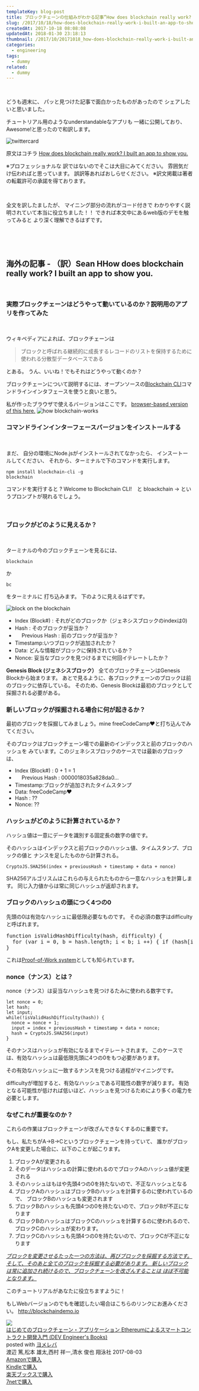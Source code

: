 ```yaml
---
templateKey: blog-post
title: ブロックチェーンの仕組みがわかる記事”How does blockchain really work? I built an app to show you.”を訳してみた
slug: /2017/10/18/how-does-blockchain-really-work-i-built-an-app-to-show-you-translate-ja
createdAt: 2017-10-18 08:08:08
updatedAt: 2018-01-30 23:18:13
thumbnail: /2017/10/20171018_how-does-blockchain-really-work-i-built-an-app-to-show-you-translate-ja/thumbnail.png
categories:
  - engineering
tags:
  - dummy
related:
  - dummy
---
```


&nbsp;

どうも週末に、
パッと見つけた記事で面白かったものがあったので
シェアしたいと思いました。

チュートリアル用のようなunderstandableなアプリも
一緒に公開しており、
Awesome!と思ったので和訳します。

<img class="post-image" src="https://statics.ver-1-0.net/uploads/2017/10/20171018_how-does-blockchain-really-work-i-built-an-app-to-show-you-translate-ja/twittercard.png" alt="twittercard"/>

原文はコチラ
<a href="https://medium.freecodecamp.org/how-does-blockchain-really-work-i-built-an-app-to-show-you-6b70cd4caf7d">How does blockchain really work? I built an app to show you.</a>

※プロフェッショナルな
訳ではないのでそこは大目にみてください。
雰囲気だけ伝わればと思っています。
誤訳等あればおしらせください。
※訳文掲載は著者の転載許可の承諾を得ております。

&nbsp;

全文を訳したましたが、
マイニング部分の流れがコード付きで
わかりやすく説明されていて本当に役立ちました！！
できれば本文中にあるweb版のデモを触ってみると
より深く理解できるはずです。

&nbsp;

<div class="adsense-double-rect"></div>

&nbsp;
<h2 class="chapter">海外の記事 - （訳）Sean HHow does blockchain really work? I built an app to show you.</h2>
&nbsp;
<h3 class="section">実際ブロックチェーンはどうやって動いているのか？説明用のアプリを作ってみた</h3>


&nbsp;

ウィキペディアによれば、ブロックチェーンは
<blockquote>ブロックと呼ばれる継続的に成長するレコードのリストを保持するために
使われる分散型データベースである</blockquote>
とある。
うん、いいね！でもそれはどうやって動くのか？

ブロックチェーンについて説明するには、オープンソースの<a href="https://github.com/seanseany/blockchain-cli">Blockchain CLI</a>コマンドラインインタフェースを使うと良いと思う。

私が作ったブラウザで使えるバージョンはここです。
<a href="http://blockchaindemo.io/">browser-based version of this here.</a>
<img class="post-image" src="https://statics.ver-1-0.net/uploads/2017/10/20171018_how-does-blockchain-really-work-i-built-an-app-to-show-you-translate-ja/how-blockchain-works.png" alt="how blockchain-works"/>


<h3 class="section">コマンドラインインターフェースバージョンをインストールする</h3>


&nbsp;

まだ、
自分の環境にNode.jsがインストールされてなかったら、
インスートールしてください、
それから、ターミナルで下のコマンドを実行します。
```
npm install blockchain-cli -g
blockchain

```
コマンドを実行すると
? Welcome to Blockchain CLI!　と bloackchain →
というプロンプトが現れるでしょう。

&nbsp;
<h3 class="section">ブロックがどのように見えるか？</h3>


&nbsp;

ターミナルの今のブロックチェーンを見るには、
```
blockchain
```
か
```
bc
```
をターミナルに
打ち込みます。
下のように見えるはずです。

<img class="post-image" src="https://statics.ver-1-0.net/uploads/2017/10/20171018_how-does-blockchain-really-work-i-built-an-app-to-show-you-translate-ja/block-on-the-blockchain.png" alt="block on the blockchain"/>

<ul>
 	<li>Index (Block#) : それがどのブロックか（ジェネシスブロックのindexは0)</li>
 	<li>Hash : そのブロックが妥当か？</li>
 	<li>　 Previous Hash : 前のブロックが妥当か？</li>
 	<li>Timestamp:いつブロックが追加されたか？</li>
 	<li>Data: どんな情報がブロックに保持されているか？</li>
 	<li>Nonce: 妥当なブロックを見つけるまでに何回イテレートしたか？</li>
</ul>

**Genesis Block (ジェネシスブロック）**
全てのブロックチェーンはGenesis Blockから始まります。
あとで見るように、各ブロックチェーンのブロックは前のブロックに依存している。
そのため、Genesis Blockは最初のブロックとして採掘される必要がある。

<h3 class="section">新しいブロックが採掘される場合に何が起きるか？</h3>

最初のブロックを採掘してみましょう。mine freeCodeCamp♥︎と打ち込んでみてください。

そのブロックはブロックチェーン場での最新のインデックスと前のブロックのハッシュを
みています。このジェネシスブロックのケースでは最新のブロックは、

<ul>
 	<li>Index (Block#) : 0 + 1 = 1</li>
 	<li>　 Previous Hash : 0000018035a828da0…</li>
 	<li>Timestamp:ブロックが追加されたタイムスタンプ</li>
 	<li>Data: freeCodeCamp♥︎</li>
 	<li>Hash : ??</li>
 	<li>Nonce: ??</li>
</ul>

<h3 class="section">ハッシュがどのように計算されているか？</h3>

ハッシュ値は一意にデータを識別する固定長の数字の値です。

そのハッシュはインデックスと前ブロックのハッシュ値、タイムスタンプ、ブロックの値と
ナンスを足したものから計算される。

```
CryptoJS.SHA256(index + previousHash + timestamp + data + nonce)
```

SHA256アルゴリスムはこれらの与えられたものから一意なハッシュを計算します。
同じ入力値からは常に同じハッシュが返却されます。

<h3 class="section">ブロックのハッシュの頭につく4つの0</h3>

先頭の0は有効なハッシュに最低限必要なものです。
その必須の数字はdifficultyと呼ばれます。
<pre>function isValidHashDifficulty(hash, difficulty) {
  for (var i = 0, b = hash.length; i < b; i ++) { if (hash[i] !== '0') { break; } } return i >= difficulty;
}
</pre>
これは<a href="https://en.wikipedia.org/wiki/Proof-of-work_system">Proof-of-Work system</a>としても知られています。

<h3 class="section">nonce（ナンス）とは？</h3>

nonce（ナンス）は妥当なハッシュを見つけるたみに使われる数字です。

```
let nonce = 0;
let hash;
let input;
while(!isValidHashDifficulty(hash)) {
  nonce = nonce + 1;
  input = index + previousHash + timestamp + data + nonce;
  hash = CryptoJS.SHA256(input)
}

```
そのナンスはハッシュが有効になるまでイテレートされます。
このケースでは、有効なハッシュは最低限先頭に4つの0をもつ必要があります。

その有効なハッシュに一致するナンスを見つける過程がマイニングです。

difficultyが増加すると、有効なハッシュである可能性の数字が減ります。
有効となる可能性が低ければ低いほど、ハッシュを見つけるためにより多くの電力を必要とします。

<h3 class="section">なぜこれが重要なのか？</h3>

これらの作業はブロックチェーンが改ざんできなくするのに重要です。

もし、私たちがA->B->Cというブロックチェーンを持っていて、
誰かがブロックAを変更した場合に、以下のことが起こります。
<ol>
 	<li>ブロックAが変更される</li>
 	<li>そのデータはハッシュの計算に使われるのでブロックAのハッシュ値が変更される</li>
 	<li>そのハッシュはもはや先頭4つの0を持たないので、不正なハッシュとなる</li>
 	<li>ブロックAのハッシュはブロックBのハッシュを計算するのに使われているので、
ブロックBのハッシュも変更されます</li>
 	<li>ブロックBのハッシュも先頭4つの0を持たないので、ブロックBが不正になります</li>
 	<li>ブロックBのハッシュはブロックCのハッシュを計算するのに使われるので、
ブロックCのハッシュが変わります。</li>
 	<li>ブロックCのハッシュも先頭4つの0を持たないので、ブロックCが不正になります</li>
</ol>
<span style="text-decoration: underline;"><em>ブロックを変更させるたった一つの方法は、再びブロックを採掘する方法です。
そして、そのあと全てのブロックを採掘する必要があります。
新しいブロックは常に追加され続けるので、ブロックチェーンを改ざんすることは
ほぼ不可能となります。</em></span>

このチュートリアルがあなたに役立ちますように！

もしWebバージョンのでもを確認したい場合はこちらのリンクにお進みください。
<a href="http://blockchaindemo.io">http://blockchaindemo.io</a>

<div class="cstmreba"><div class="booklink-box"><div class="booklink-image"><a href="http://www.amazon.co.jp/exec/obidos/asin/4798151343/llg01-22/" target="_blank" rel="nofollow" ><img src="https://images-fe.ssl-images-amazon.com/images/I/51ZDMhsrXWL._SL320_.jpg" style="border: none;" /></a></div><div class="booklink-info"><div class="booklink-name"><a href="http://www.amazon.co.jp/exec/obidos/asin/4798151343/llg01-22/" target="_blank" rel="nofollow" >はじめてのブロックチェーン・アプリケーション Ethereumによるスマートコントラクト開発入門 (DEV Engineer's Books)</a><div class="booklink-powered-date">posted with <a href="https://yomereba.com" rel="nofollow" target="_blank">ヨメレバ</a></div></div><div class="booklink-detail">渡辺 篤,松本 雄太,西村 祥一,清水 俊也 翔泳社 2017-08-03    </div><div class="booklink-link2"><div class="shoplinkamazon"><a href="http://www.amazon.co.jp/exec/obidos/asin/4798151343/llg01-22/" target="_blank" rel="nofollow" >Amazonで購入</a></div><div class="shoplinkkindle"><a href="http://www.amazon.co.jp/exec/obidos/ASIN/B07416W2PY/llg01-22/" target="_blank" rel="nofollow" >Kindleで購入</a></div><div class="shoplinkrakuten"><a href="https://hb.afl.rakuten.co.jp/hgc/163854b7.d97e8d5b.163854b8.3c41ae34/?pc=http%3A%2F%2Fbooks.rakuten.co.jp%2Frb%2F15008160%2F%3Fscid%3Daf_ich_link_urltxt%26m%3Dhttp%3A%2F%2Fm.rakuten.co.jp%2Fev%2Fbook%2F" target="_blank" rel="nofollow" >楽天ブックスで購入</a></div><div class="shoplinkseven"><a href="https://px.a8.net/svt/ejp?a8mat=2TXHHI+FDP7OQ+2N1Y+BW8O2&a8ejpredirect=http%3A%2F%2F7af-ent.omni7.jp%2Frelay%2Faffiliate%2FentranceProcess.do%3Furl%3Dhttp%253A%252F%252F7net.omni7.jp%252Fsearch%252F%253FsearchKeywordFlg%253D1%2526keyword%253D4-79-815134-2%252520%25257C%2525204-798-15134-2%252520%25257C%2525204-7981-5134-2%252520%25257C%2525204-79815-134-2%252520%25257C%2525204-798151-34-2%252520%25257C%2525204-7981513-4-2" target="_blank" rel="nofollow" >7netで購入</a><img border="0" width="1" height="1" src="https://www17.a8.net/0.gif?a8mat=2TXHHI+FDP7OQ+2N1Y+BW8O2" alt=""></div>            	  	  	  	</div></div><div class="booklink-footer"></div></div></div>

